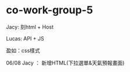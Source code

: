 # co-work-group-5

Jacy: 刻html + Host

Lucas: API + JS

盈如：css樣式




06/08 Jacy ： 新增HTML(下拉選單&天氣預報畫面)

